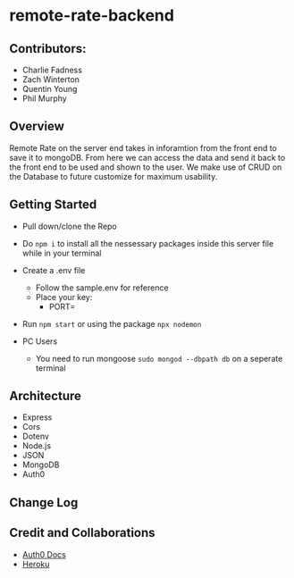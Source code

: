 # remote-rate-backend

## Contributors:

* Charlie Fadness
* Zach Winterton
* Quentin Young
* Phil Murphy

## Overview

Remote Rate on the server end takes in inforamtion from the front end to save it to mongoDB. From here we can access the data and send it back to the front end to be used and shown to the user. We make use of CRUD on the Database to future customize for maximum usability.

## Getting Started
<!-- What are the steps that a user must take in order to build this app on their own machine and get it running? -->

- Pull down/clone the Repo
- Do `npm i` to install all the nessessary packages inside this server file while in your terminal
- Create a .env file
  - Follow the sample.env for reference
  - Place your key:
    - PORT=
- Run `npm start` or using the package `npx nodemon`

- PC Users
  - You need to run mongoose `sudo mongod --dbpath db` on a seperate terminal

## Architecture
<!-- Provide a detailed description of the application design. What technologies (languages, libraries, etc) you're using, and any other relevant design information. -->

- Express
- Cors
- Dotenv
- Node.js
- JSON
- MongoDB
- Auth0

## Change Log
<!-- Use this area to document the iterative changes made to your application as each feature is successfully implemented. Use time stamps. Here's an example:

01-01-2001 4:59pm - Application now has a fully-functional express server, with a GET route for the location resource. -->

## Credit and Collaborations
<!-- Give credit (and a link) to other people or resources that helped you build this application. -->

- [Auth0 Docs](https://auth0.com/docs)
- [Heroku](https://www.heroku.com/)

